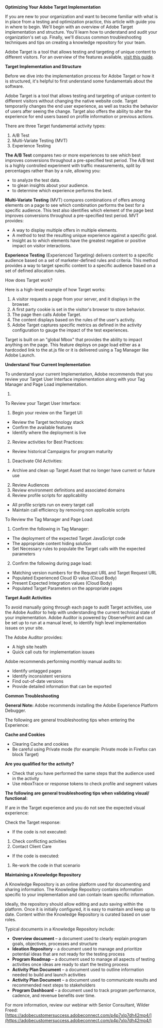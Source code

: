 **Optimizing Your Adobe Target Implementation**

If you are new to your organization and want to become familiar with what is in place from a testing and optimization practice, this article with guide you in where to begin. We&#39;ll begin with an overview of Adobe Target implementation and structure. You&#39;ll learn how to understand and audit your organization&#39;s set up. Finally, we&#39;ll discuss common troubleshooting techniques and tips on creating a knowledge repository for your team.

Adobe Target is a tool that allows testing and targeting of unique content to different visitors. For an overview of the features available, [visit this guide](https://experienceleague.adobe.com/docs/target/using/introduction/intro.html?lang=en).

**Target Implementation and Structure**

Before we dive into the implementation process for Adobe Target or how it is structured, it&#39;s helpful to first understand some fundamentals about the software.

Adobe Target is a tool that allows testing and targeting of unique content to different visitors without changing the native website code. Target temporarily changes the end user experience, as well as tracks the behavior of users after seeing the change. Target also offers the ability to alter the experience for end users based on profile information or previous actions.

There are three Target fundamental activity types:

1. A/B Test
2. Multi-Variate Testing (MVT)
3. Experience Testing

**The A/B Test** compares two or more experiences to see which best improves conversions throughout a pre-specified test period. The A/B test is a highly controlled experiment with traffic measurements, split by percentages rather than by a rule, allowing you:

- to analyze the test data.
- to glean insights about your audience.
- to determine which experience performs the best.

**Multi-Variate Testing** (MVT) compares combinations of offers among elements on a page to see which combination performs the best for a specific audience. This test also identifies which element of the page best improves conversions throughout a pre-specified test period. MVT provides:

- A way to display multiple offers in multiple elements.
- A method to test the resulting unique experience against a specific goal.
- Insight as to which elements have the greatest negative or positive impact on visitor interactions.

**Experience Testing** (Experienced Targeting) delivers content to a specific audience based on a set of marketer-defined rules and criteria. This method provides a way to target specific content to a specific audience based on a set of defined allocation rules.

How does Target work?

Here is a high-level example of how Target works:

1. A visitor requests a page from your server, and it displays in the browser.
2. A first party cookie is set in the visitor&#39;s browser to store behavior.
3. The page then calls Adobe Target.
4. The content displays based on the rules of the user&#39;s activity.
5. Adobe Target captures specific metrics as defined in the activity configuration to gauge the impact of the test experiences.

Target is built on an &quot;global Mbox&quot; that provides the ability to impact anything on the page. This feature deploys on page load either as a hardcoded link to the at.js file or it is delivered using a Tag Manager like Adobe Launch.

**Understand Your Current Implementation**

To understand your current Implementation, Adobe recommends that you review your Target User Interface implementation along with your Tag Manager and Page Load implementation.

1.

To Review your Target User Interface:

1. Begin your review on the Target UI:
  - Review the Target technology stack
  - Confirm the available features
  - Identify where the deployment is live
2. Review activities for Best Practices:

- Review historical Campaigns for program maturity

1. Deactivate Old Activities:
  - Archive and clean up Target Asset that no longer have current or future use
2. Review Audiences
3. Review environment definitions and associated domains
4. Review profile scripts for applicability
  - All profile scripts run on every target call
  - Maintain call efficiency by removing non applicable scripts

To Review the Tag Manager and Page Load:

1. Confirm the following in Tag Manager:
  - The deployment of the expected Target JavaScript code
  - The appropriate content hiding solution
  - Set Necessary rules to populate the Target calls with the expected parameters
2. Confirm the following during page load:
  - Matching version numbers for the Request URL and Target Request URL
  - Populated Experienced Cloud ID value (Cloud Body)
  - Present Expected Integration values (Cloud Body)
  - Populated Target Parameters on the appropriate pages

**Target Audit Activities**

To avoid manually going through each page to audit Target activities, use the Adobe Auditor to help with understanding the current technical state of your implementation. Adobe Auditor is powered by ObservePoint and can be set up to run at a manual level, to identify high level implementation issues on your site.

The Adobe Auditor provides:

- A high site health
- Quick call outs for implementation issues

Adobe recommends performing monthly manual audits to:

- Identify untagged pages
- Identify inconsistent versions
- Find out-of-date versions
- Provide detailed information that can be exported

**Common Troubleshooting**

**General Note:** Adobe recommends installing the Adobe Experience Platform Debugger.

The following are general troubleshooting tips when entering the Experience:

**Cache and Cookies**

- Clearing Cache and cookies
- Be careful using Private mode (for example: Private mode in Firefox can block Target)

**Are you qualified for the activity?**

- Check that you have performed the same steps that the audience used in the activity
- Use mboxTrace or response tokens to check profile and segment values

**The following are general troubleshooting tips when validating visual/ functional:**

If are in the Target experience and you do not see the expected visual experience:

Check the Target response:

- If the code is not executed:

1. Check conflicting activities
2. Contact Client Care

- If the code is executed:

1. Re-work the code in that scenario

**Maintaining a Knowledge Repository**

A Knowledge Repository is an online platform used for documenting and sharing information. The Knowledge Repository contains information specific to your implementation and can contain team specific information.

Ideally, the repository should allow editing and auto saving within the platform. Once it is initially configured, it is easy to maintain and keep up to date. Content within the Knowledge Repository is curated based on user roles.

Typical documents in a Knowledge Repository include:

- **Overview document** – a document used to clearly explain program goals, objectives, processes and structure
- **Ideation Repository** – a document used to manage and prioritize potential ideas that are not ready for the testing process
- **Program Roadmap** – a document used to manage all aspects of testing activities once ideas are ready to start the testing process
- **Activity Plan Document** – a document used to outline information needed to build and launch activities
- **Activity Plan Document** – a document used to communicate results and recommended next steps to stakeholders
- **Program Dashboard** – a document used to track program performance, cadence, and revenue benefits over time.

For more information, review our webinar with Senior Consultant, Wilder Freed: [https://adobecustomersuccess.adobeconnect.com/p4p7xlp7dh42mp4/](https://adobecustomersuccess.adobeconnect.com/p4p7xlp7dh42mp4/)
